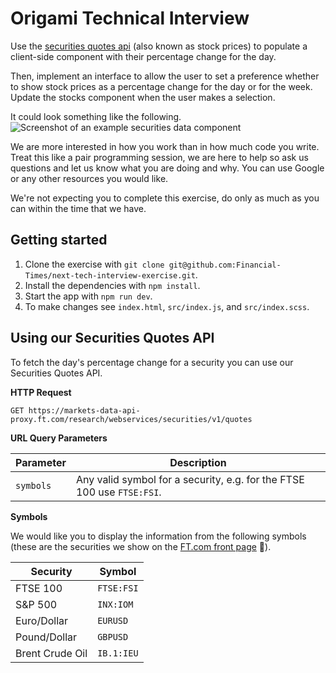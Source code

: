 # Origami Technical Interview

Use the [securities quotes api](#using-our-securities-quotes-api) (also known as stock prices) to populate a client-side component with their percentage change for the day.

Then, implement an interface to allow the user to set a preference whether to show stock prices as a percentage change for the day or for the week. Update the stocks component when the user makes a selection.

It could look something like the following.
![Screenshot of an example securities data component](https://user-images.githubusercontent.com/10405691/129941699-afd8964c-2135-4dd7-b7cc-0623beda2798.png)

We are more interested in how you work than in how much code you write. Treat this like a pair programming session, we are here to help so ask us questions and let us know what you are doing and why. You can use Google or any other resources you would like.

We're not expecting you to complete this exercise, do only as much as you can within the time that we have.

## Getting started

1. Clone the exercise with `git clone git@github.com:Financial-Times/next-tech-interview-exercise.git`.
2. Install the dependencies with `npm install`.
3. Start the app with `npm run dev`.
4. To make changes see `index.html`, `src/index.js`, and `src/index.scss`.

## Using our Securities Quotes API

To fetch the day's percentage change for a security you can use our Securities Quotes API.

**HTTP Request**

`GET https://markets-data-api-proxy.ft.com/research/webservices/securities/v1/quotes`

**URL Query Parameters**

| Parameter | Description |
|-----------|-------------|
| `symbols` | Any valid symbol for a security, e.g. for the FTSE 100 use `FTSE:FSI`. |

**Symbols**

We would like you to display the information from the following symbols (these are the securities we show on the [FT.com front page](https://www.ft.com) 📰).

| Security        | Symbol     |
|-----------------|------------|
| FTSE 100        | `FTSE:FSI` |
| S&P 500         | `INX:IOM`  |
| Euro/Dollar     | `EURUSD`   |
| Pound/Dollar    | `GBPUSD`   |
| Brent Crude Oil | `IB.1:IEU` |
